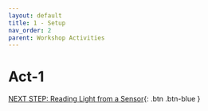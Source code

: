 ```yaml
---
layout: default
title: 1 - Setup
nav_order: 2
parent: Workshop Activities
---
```


# Act-1

[NEXT STEP: Reading Light from a Sensor](act-2.html){: .btn .btn-blue }
